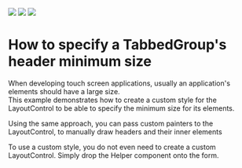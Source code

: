 <!-- default badges list -->
![](https://img.shields.io/endpoint?url=https://codecentral.devexpress.com/api/v1/VersionRange/128633147/13.1.4%2B)
[![](https://img.shields.io/badge/Open_in_DevExpress_Support_Center-FF7200?style=flat-square&logo=DevExpress&logoColor=white)](https://supportcenter.devexpress.com/ticket/details/E2519)
[![](https://img.shields.io/badge/📖_How_to_use_DevExpress_Examples-e9f6fc?style=flat-square)](https://docs.devexpress.com/GeneralInformation/403183)
<!-- default badges end -->
# How to specify a TabbedGroup's header  minimum size


<p>When developing touch screen applications, usually an application's elements should have a large size.<br />
This example demonstrates how to create a custom style for the LayoutControl to be able to specify the minimum size for its elements.</p><p>Using the same approach, you can pass custom painters to the LayoutControl, to manually draw headers and their inner elements</p><p>To use a custom style, you do not even need to create a custom LayoutControl. Simply drop the Helper component onto the form.</p>

<br/>


